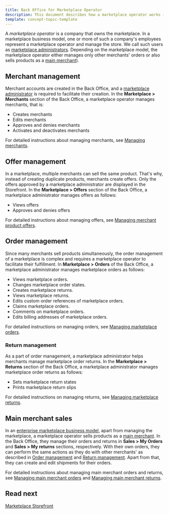 ```yaml
---
title: Back Office for Marketplace Operator
description: This document describes how a marketplace operator works in the Back Office.
template: concept-topic-template
---
```


A *marketplace operator* is a company that owns the marketplace. In a marketplace business model, one or more of such a company's employees represent a marketplace operator and manage the store. We call such users as [marketplace administrators](/docs/marketplace/user/intro-to-spryker-marketplace/marketplace-personas.html#marketplace-administrator). Depending on the marketplace model, the marketplace operator either manages only other merchants' orders or also sells products as a [main merchant](/docs/pbc/all/merchant-management/{{site.version}}/marketplace/marketplace-merchant-feature-overview/main-merchant.html)).  

## Merchant management

Merchant accounts are created in the Back Office, and a [marketplace administrator](/docs/marketplace/user/intro-to-spryker-marketplace/marketplace-personas.html#marketplace-administrator) is required to facilitate their creation. In the **Marketplace&nbsp;<span aria-label="and then">></span> Merchants** section of the Back Office, a marketplace operator manages merchants, that is:

* Creates merchants
* Edits merchants
* Approves and denies merchants
* Activates and deactivates merchants

For detailed instructions about managing merchants, see [Managing merchants](/docs/marketplace/user/back-office-user-guides/{{site.version}}/marketplace/merchants/managing-merchants.html).

## Offer management

In a marketplace, multiple merchants can sell the same product. That's why, instead of creating duplicate products, merchants create offers. Only the offers approved by a marketplace administrator are displayed in the Storefront. In the **Marketplace&nbsp;<span aria-label="and then">></span> Offers** section of the Back Office, a marketplace administrator manages offers as follows:

* Views offers
* Approves and denies offers

For detailed instructions about managing offers, see [Managing merchant product offers](/docs/marketplace/user/back-office-user-guides/{{site.version}}/marketplace/offers/managing-merchant-product-offers.html).

## Order management

Since many merchants sell products simultaneously, the order management of a marketplace is complex and requires a marketplace operator to facilitate their fulfillment. In **Marketplace&nbsp;<span aria-label="and then">></span> Orders** of the Back Office, a marketplace administrator manages marketplace orders as follows:

* Views marketplace orders.
* Changes marketplace order states.
* Creates marketplace returns.
* Views marketplace returns.
* Edits custom order references of marketplace orders.
* Claims marketplace orders.
* Comments on marketplace orders.
* Edits billing addresses of marketplace orders.

For detailed instructions on managing orders, see [Managing marketplace orders](/docs/marketplace/user/back-office-user-guides/{{site.version}}/marketplace/orders/managing-marketplace-orders.html).

### Return management

As a part of order management, a marketplace administrator helps merchants manage marketplace order returns. In the **Marketplace&nbsp;<span aria-label="and then">></span> Returns** section of the Back Office, a marketplace administrator manages marketplace order returns as follows:

* Sets marketplace return states
* Prints marketplace return slips

For detailed instructions on managing returns, see [Managing marketplace returns](/docs/pbc/all/return-management/{{site.version}}/marketplace/manage-in-the-back-office/manage-marketplace-returns.html).


## Main merchant sales

In an [enterprise marketplace business model](/docs/marketplace/user/intro-to-spryker-marketplace/marketplace-concept.html), apart from managing the marketplace, a marketplace operator sells products as a [main merchant](/docs/pbc/all/merchant-management/{{site.version}}/marketplace/marketplace-merchant-feature-overview/main-merchant.html). In the Back Office, they manage their orders and returns in **Sales&nbsp;<span aria-label="and then">></span> My Orders** and **Sales&nbsp;<span aria-label="and then">></span> My returns** sections, respectively. With their own orders, they can perform the same actions as they do with other merchants' as described in [Order management](#order-management) and [Return management](#return-management). Apart from that, they can create and edit shipments for their orders.

For detailed instructions about managing main merchant orders and returns, see [Managing main merchant orders](/docs/pbc/all/order-management-system/{{site.version}}/marketplace/manage-main-merchant-orders.html) and [Managing main merchant returns](/docs/pbc/all/return-management/{{site.version}}/marketplace/manage-in-the-back-office/manage-main-merchant-returns.html).

## Read next

[Marketplace Storefront](/docs/marketplace/user/intro-to-spryker-marketplace/marketplace-storefront.html)

